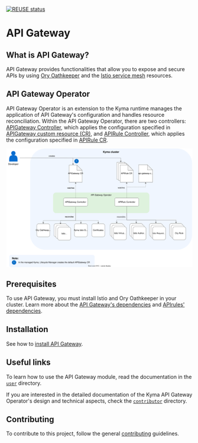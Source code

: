 [![REUSE status](https://api.reuse.software/badge/github.com/kyma-project/examples)](https://api.reuse.software/info/github.com/kyma-project/examples)

# API Gateway

## What is API Gateway?

API Gateway provides functionalities that allow you to expose and secure APIs by using [Ory Oathkeeper](https://www.ory.sh/docs/oathkeeper) and the [Istio service mesh](https://istio.io/) resources.

## API Gateway Operator

API Gateway Operator is an extension to the Kyma runtime manages the application of API Gateway's configuration and handles resource reconciliation. Within the API Gateway Operator, there are two controllers: [APIGateway Controller](./docs/user/00-10-overview-api-gateway-controller.md), which applies the configuration specified in [APIGateway custom resource (CR)](./docs/user/custom-resources/apigateway/), and [APIRule Controller](./docs/user/00-20-overview-api-rule-controller.md), which applies the configuration specified in [APIRule CR](./docs/user/custom-resources/apirule/).

![Kyma API Gateway Operator Overview](./docs/assets/operator-overview.svg)

## Prerequisites

To use API Gateway, you must install Istio and Ory Oathkeeper in your cluster. Learn more about the [API Gateway's dependencies](./docs/contributor/01-20-api-gateway-dependencies.md) and [APIrules' dependencies](./docs/contributor/01-30-api-rule-dependencies.md).

## Installation

See how to [install API Gateway](./docs/contributor/01-00-installation.md).

## Useful links

To learn how to use the API Gateway module, read the documentation in the [`user`](./docs/user/) directory. 

If you are interested in the detailed documentation of the Kyma API Gateway Operator's design and technical aspects, check the [`contributor`](./docs/contributor/) directory.

## Contributing

To contribute to this project, follow the general [contributing](https://github.com/kyma-project/community/blob/main/docs/contributing/02-contributing.md) guidelines.